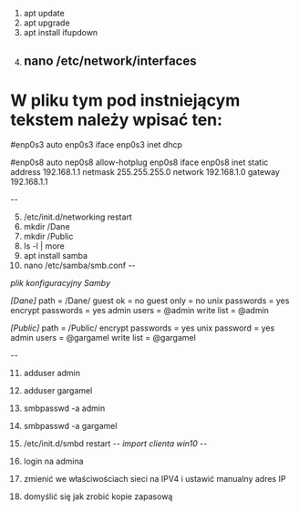 1. apt update
2. apt upgrade
3. apt install ifupdown
4. nano /etc/network/interfaces
   --
# W pliku tym pod instniejącym tekstem należy wpisać ten:

#enp0s3
auto enp0s3
iface enp0s3 inet dhcp

#enp0s8
auto nep0s8
allow-hotplug enp0s8
iface enp0s8 inet static
  address 192.168.1.1
  netmask 255.255.255.0
  network 192.168.1.0
  gateway 192.168.1.1

  --

5. /etc/init.d/networking restart
6. mkdir /Dane
7. mkdir /Public
8. ls -l | more
9. apt install samba
10.  nano /etc/samba/smb.conf
--

*plik konfiguracyjny Samby*

*[Dane]*
path = /Dane/
guest ok = no
guest only = no
unix passwords = yes
encrypt passwords = yes
admin users = @admin
write list = @admin

*[Public]*
path = /Public/
encrypt passwords = yes
unix password = yes
admin users = @gargamel
write list = @gargamel

--

11. adduser admin
12. adduser gargamel
13. smbpasswd -a admin
14. smbpasswd -a gargamel
15. /etc/init.d/smbd restart
--
*import clienta win10*
--

16. login na admina
17. zmienić we właściwościach sieci na IPV4 i ustawić manualny adres IP
18. domyślić się jak zrobić kopie zapasową

